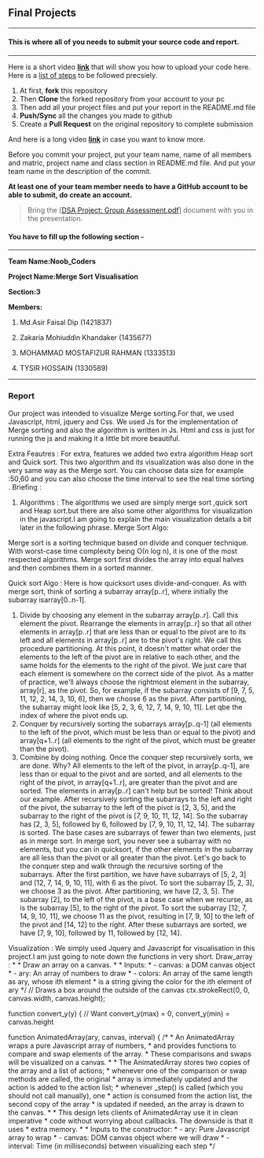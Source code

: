 ## Final Projects
----
#### This is where all of you needs to submit your source code and report.
----

Here is a short video **[link](https://www.youtube.com/watch?v=XdhuWDdu-rk)** that will show you how to upload your code here. Here is a [list of steps](https://education.github.com/guide/forks#3-completing-assignments) to be followed precsiely.

>
  1. At first, **fork** this repository
  2. Then **Clone** the forked repository from your account to your pc
  3. Then add all your project files and put your report in the README.md file
  4. **Push/Sync** all the changes you made to github
  5. Create a **Pull Request** on the original repository to complete submission

And here is a long video **[link](https://www.youtube.com/watch?v=73I5dRucCds)** in case you want to know more.

Before you commit your project, put your team name, name of all members and matric, project name and class section in README.md file. And put your team name in the description of the commit.

**At least one of your team member needs to have a GitHub account to be able to submit, do create an account.**

> Bring the [[DSA Project: Group Assessment.pdf](https://github.com/iium-dsa-tutorial/final-projects/blob/master/DSA%20Project-Group%20Assessment.pdf )] document with you in the presentation.

#### You have to fill up the following section - 
----

**Team Name:Noob_Coders**

**Project Name:Merge Sort Visualisation**

**Section:3**

**Members:**

  1. Md.Asir Faisal Dip (1421837)
  
  2. Zakaria Mohiuddin Khandaker (1435677)
  
  3. MOHAMMAD MOSTAFIZUR RAHMAN (1333513)
  
  4. TYSIR HOSSAIN (1330589)
  
----

### Report

Our project was intended to visualize Merge sorting.For that, we used Javascript, html, jquery and Css. We used Js for the implementation of Merge sorting and also the algorithm is written in Js. Html and css is just for running the js and making it a little bit more beautiful.

Extra Feautres : 
For extra, features we added two extra algorithm Heap sort and Quick sort. This two algorithm and its visualization was also done in the very same way as the Merge sort. You can choose data size for example :50,60 and you can also choose the time interval to see the real time sorting .
Briefing : 

1)	Algorithms : The algorithms we used are simply merge sort ,quick sort and Heap sort.but there are also some other algorithms for visualization in the javascript.I am going to explain the main visualization details a bit later in the following phrase.
Merge Sort Algo:  

Merge sort is a sorting technique based on divide and conquer technique. With worst-case time complexity being Ο(n log n), it is one of the most respected algorithms. Merge sort first divides the array into equal halves and then combines them in a sorted manner.

Quick sort Algo : 
Here is how quicksort uses divide-and-conquer. As with merge sort, think of sorting a subarray array[p..r], where initially the subarray isarray[0..n-1].
1.	Divide by choosing any element in the subarray array[p..r]. Call this element the pivot. Rearrange the elements in array[p..r] so that all other elements in array[p..r] that are less than or equal to the pivot are to its left and all elements in array[p..r] are to the pivot's right. We call this procedure partitioning. At this point, it doesn't matter what order the elements to the left of the pivot are in relative to each other, and the same holds for the elements to the right of the pivot. We just care that each element is somewhere on the correct side of the pivot.
As a matter of practice, we'll always choose the rightmost element in the subarray, array[r], as the pivot. So, for example, if the subarray consists of [9, 7, 5, 11, 12, 2, 14, 3, 10, 6], then we choose 6 as the pivot. After partitioning, the subarray might look like [5, 2, 3, 6, 12, 7, 14, 9, 10, 11]. Let qbe the index of where the pivot ends up.
2.	Conquer by recursively sorting the subarrays array[p..q-1] (all elements to the left of the pivot, which must be less than or equal to the pivot) and array[q+1..r] (all elements to the right of the pivot, which must be greater than the pivot).
3.	Combine by doing nothing. Once the conquer step recursively sorts, we are done. Why? All elements to the left of the pivot, in array[p..q-1], are less than or equal to the pivot and are sorted, and all elements to the right of the pivot, in array[q+1..r], are greater than the pivot and are sorted. The elements in array[p..r] can't help but be sorted!
Think about our example. After recursively sorting the subarrays to the left and right of the pivot, the subarray to the left of the pivot is [2, 3, 5], and the subarray to the right of the pivot is [7, 9, 10, 11, 12, 14]. So the subarray has [2, 3, 5], followed by 6, followed by [7, 9, 10, 11, 12, 14]. The subarray is sorted.
The base cases are subarrays of fewer than two elements, just as in merge sort. In merge sort, you never see a subarray with no elements, but you can in quicksort, if the other elements in the subarray are all less than the pivot or all greater than the pivot.
Let's go back to the conquer step and walk through the recursive sorting of the subarrays. After the first partition, we have have subarrays of [5, 2, 3] and [12, 7, 14, 9, 10, 11], with 6 as the pivot.
To sort the subarray [5, 2, 3], we choose 3 as the pivot. After partitioning, we have [2, 3, 5]. The subarray [2], to the left of the pivot, is a base case when we recurse, as is the subarray [5], to the right of the pivot.
To sort the subarray [12, 7, 14, 9, 10, 11], we choose 11 as the pivot, resulting in [7, 9, 10] to the left of the pivot and [14, 12] to the right. After these subarrays are sorted, we have [7, 9, 10], followed by 11, followed by [12, 14].

Visualization :
We simply used Jquery and Javascript for visualisation in this project.I am just going to note down the functions in very short.
Draw_array : 
*
     * Draw an array on a canvas.
     *
     * Inputs:
     * - canvas: a DOM canvas object
     * - ary: An array of numbers to draw
     * - colors: An array of the same length as ary, whose ith element
     *   is a string giving the color for the ith element of ary
     */
// Draws a box around the outside of the canvas
    ctx.strokeRect(0, 0, canvas.width, canvas.height);

function convert_y(y) {
      // Want convert_y(max) = 0, convert_y(min) = canvas.height

function AnimatedArray(ary, canvas, interval) {
    /*
     * An AnimatedArray wraps a pure Javascript array of numbers,
     * and provides functions to compare and swap elements of the array.
     * These comparisons and swaps will be visualized on a canvas.
     *
     * The AnimatedArray stores two copies of the array and a list of actions;
     * whenever one of the comparison or swap methods are called, the original
     * array is immediately updated and the action is added to the action list;
     * whenever _step() is called (which you should not call manually), one
     * action is consumed from the action list, the second copy of the array
     * is updated if needed, an the array is drawn to the canvas.
     *
     * This design lets clients of AnimatedArray use it in clean imperative
     * code without worrying about callbacks. The downside is that it uses
     * extra memory.
     *
     * Inputs to the constructor:
     * - ary: Pure Javascript array to wrap
     * - canvas: DOM canvas object where we will draw
     * - interval: Time (in milliseconds) between visualizing each step
     */
